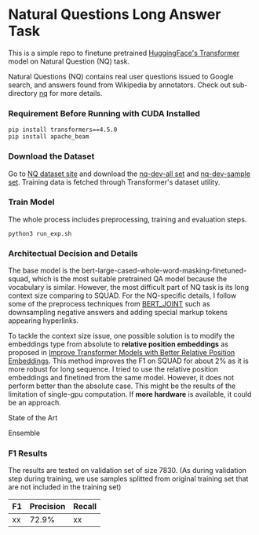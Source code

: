 # Natural Questions Long Answer Task

This is a simple repo to finetune pretrained [HuggingFace's Transformer](https://huggingface.co/transformers/quickstart.html) 
model on Natural Question (NQ) task.

Natural Questions (NQ) contains real user questions issued to Google search, and
answers found from Wikipedia by annotators. Check out sub-directory [nq](nq) 
for more details.

### Requirement Before Running with CUDA Installed
```
pip install transformers==4.5.0
pip install apache_beam
```

### Download the Dataset
Go to [NQ dataset site](https://ai.google.com/research/NaturalQuestions/download) and download the 
[nq-dev-all set](https://storage.cloud.google.com/natural_questions/v1.0-simplified/nq-dev-all.jsonl.gz) and 
[nq-dev-sample set](https://storage.cloud.google.com/natural_questions/v1.0/sample/nq-dev-sample.jsonl.gz).
Training data is fetched through Transformer's dataset utility.

### Train Model
The whole process includes preprocessing, training and evaluation steps.

```
python3 run_exp.sh
```

### Architectual Decision and Details
The base model is the bert-large-cased-whole-word-masking-finetuned-squad, which is the most suitable pretrained QA model because the vocabulary is similar.
However, the most difficult part of NQ task is its long context size comparing to SQUAD. For the NQ-specific details, I follow some of the preprocess techniques
from [BERT_JOINT](https://arxiv.org/pdf/1901.08634.pdf) such as downsampling negative answers and adding special markup tokens appearing hyperlinks.

To tackle the context size issue, one possible solution is to modify the embeddings type from absolute to **relative position embeddings** as 
proposed in [Improve Transformer Models with Better Relative Position Embeddings](https://arxiv.org/pdf/2009.13658.pdf). This method improves
the F1 on SQUAD for about 2% as it is more robust for long sequence. I tried to use the relative position embeddings and finetined from the same model.
However, it does not perform better than the absolute case. This might be the results of the limitation of single-gpu computation. If **more hardware** is 
available, it could be an approach. 

State of the Art

Ensemble



### F1 Results
The results are tested on validation set of size 7830. (As during validation step during training, we use samples splitted from 
original training set that are not included in the training set)

| F1       | Precision| Recall  |
|----------|----------|---------|
| xx       | 72.9%    | xx      |



